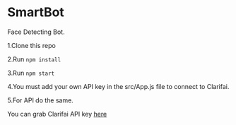 # SmartBot
Face Detecting Bot.

1.Clone this repo

2.Run `npm install`

3.Run `npm start`

4.You must add your own API key in the src/App.js file to connect to Clarifai.

5.For API do the same.

You can grab Clarifai API key [here](https://www.clarifai.com/)
